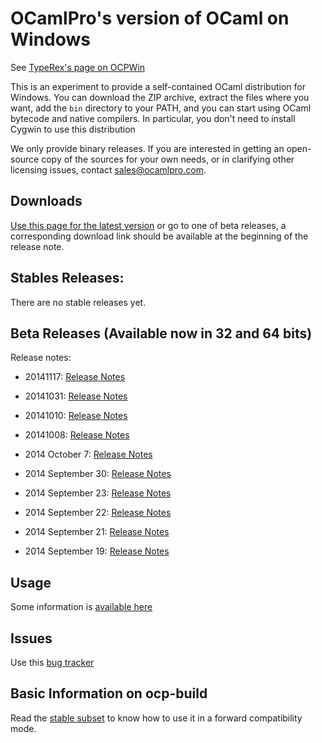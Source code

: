 OCamlPro's version of OCaml on Windows
======================================

See [TypeRex's page on OCPWin](http://www.typerex.org/ocpwin.html)

This is an experiment to provide a self-contained OCaml distribution
for Windows. You can download the ZIP archive, extract the files where
you want, add the `bin` directory to your PATH, and you can start
using OCaml bytecode and native compilers. In particular, you don't need
to install Cygwin to use this distribution

We only provide binary releases. If you are interested in getting an
open-source copy of the sources for your own needs, or in clarifying
other licensing issues, contact
[sales@ocamlpro.com](mailto:sales@ocamlpro.com).

## Downloads

[Use this page for the latest version](https://github.com/OCamlPro/ocpwin-distrib/blob/master/Download.md) or go to one of beta releases,
a corresponding download link should be available at the beginning of
the release note.

## Stables Releases:

There are no stable releases yet.

## Beta Releases (Available now in 32 and 64 bits)

Release notes:

* 20141117: [Release Notes](https://github.com/OCamlPro/ocpwin-distrib/blob/master/ReleaseNotes/ocpwin-20141117-release-notes.md)

* 20141031: [Release Notes](https://github.com/OCamlPro/ocpwin-distrib/blob/master/ReleaseNotes/ocpwin-20141031-release-notes.md)

* 20141010: [Release Notes](https://github.com/OCamlPro/ocpwin-distrib/blob/master/ReleaseNotes/ocpwin-20141010-release-notes.md)

* 20141008: [Release Notes](https://github.com/OCamlPro/ocpwin-distrib/blob/master/ReleaseNotes/ocpwin-20141008-release-notes.md)

* 2014 October 7: [Release Notes](https://github.com/OCamlPro/ocpwin-distrib/blob/master/ReleaseNotes/ocpwin-20141007-release-notes.md)

* 2014 September 30: [Release Notes](https://github.com/OCamlPro/ocpwin-distrib/blob/master/ReleaseNotes/ocpwin-20140930-release-notes.md)

* 2014 September 23: [Release Notes](https://github.com/OCamlPro/ocpwin-distrib/blob/master/ReleaseNotes/ocpwin-20140923-release-notes.md)

* 2014 September 22: [Release Notes](https://github.com/OCamlPro/ocpwin-distrib/blob/master/ReleaseNotes/ocpwin-20140922-release-notes.md)

* 2014 September 21: [Release Notes](https://github.com/OCamlPro/ocpwin-distrib/blob/master/ReleaseNotes/ocpwin-20140921-release-notes.md)

* 2014 September 19: [Release Notes](https://github.com/OCamlPro/ocpwin-distrib/blob/master/ReleaseNotes/ocpwin-20140919-release-notes.md)

## Usage

Some information is [available here](https://github.com/OCamlPro/ocpwin-distrib/blob/master/Usage/Readme.md)

## Issues

Use this [bug tracker](https://github.com/OCamlPro/ocpwin-distrib/issues)


## Basic Information on ocp-build

Read the [stable subset](https://github.com/OCamlPro/ocpwin-distrib/blob/master/ocp-build/minimal.md)
to know how to use it in a forward compatibility mode.
